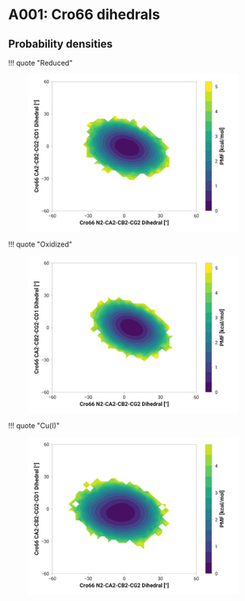 # A001: Cro66 dihedrals

## Probability densities

!!! quote "Reduced"
    <figure markdown>
    ![](./a001-pes-reduced.png)
    </figure>

!!! quote "Oxidized"
    <figure markdown>
    ![](./a001-pes-oxidized.png)
    </figure>

!!! quote "Cu(I)"
    <figure markdown>
    ![](./a001-pes-cu.png)
    </figure>
